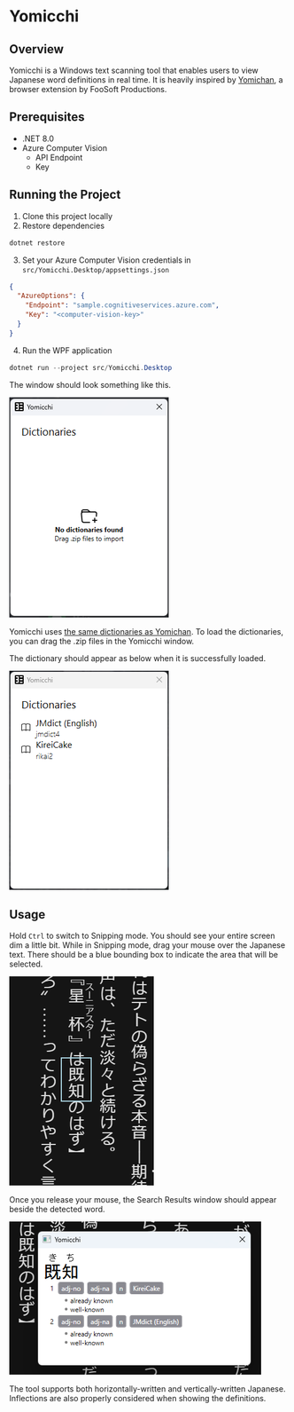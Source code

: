 # Yomicchi
## Overview
Yomicchi is a Windows text scanning tool that enables users to view Japanese word definitions in real time. It is heavily inspired by [Yomichan](https://foosoft.net/projects/yomichan/), a browser extension by FooSoft Productions.

## Prerequisites
* .NET 8.0
* Azure Computer Vision 
  * API Endpoint
  * Key 

## Running the Project
1. Clone this project locally
2. Restore dependencies
```powershell
dotnet restore
```

3. Set your Azure Computer Vision credentials in `src/Yomicchi.Desktop/appsettings.json`
```json
{
  "AzureOptions": {
    "Endpoint": "sample.cognitiveservices.azure.com",
    "Key": "<computer-vision-key>"
  }
}
```

4. Run the WPF application
```powershell
dotnet run --project src/Yomicchi.Desktop
```

The window should look something like this.

![Yomicchi without dictionaries](./media/yomicchi-empty.png)

Yomicchi uses [the same dictionaries as Yomichan](https://foosoft.net/projects/yomichan/index.html#dictionaries). To load the dictionaries, you can drag the .zip files in the Yomicchi window. 

The dictionary should appear as below when it is successfully loaded. 

![Yomicchi with dictionaries](./media/yomicchi-main.png)

## Usage
Hold `Ctrl` to switch to Snipping mode. You should see your entire screen dim a little bit. While in Snipping mode, drag your mouse over the Japanese text. There should be a blue bounding box to indicate the area that will be selected.

![Snipping mode example](./media/example-snip.png)

Once you release your mouse, the Search Results window should appear beside the detected word.

![Search results example](./media/example-search-results.png)

The tool supports both horizontally-written and vertically-written Japanese. Inflections are also properly considered when showing the definitions.